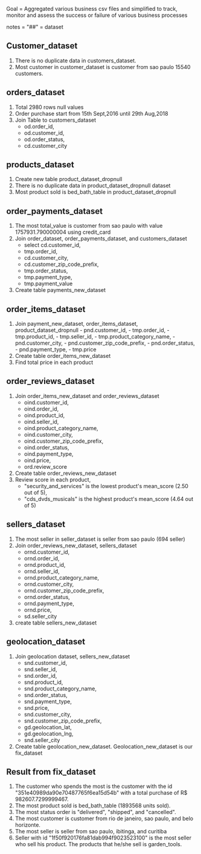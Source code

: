 Goal = Aggregated various business csv files and simplified to track, 
monitor and assess the success or failure of various business processes

notes = "##" = dataset

## Customer_dataset
1. There is no duplicate data in customers_dataset.
2. Most customer in customer_dataset is customer from sao paulo 15540 customers.

## orders_dataset
1. Total 2980 rows null values
2. Order purchase start from 15th Sept,2016 until 29th Aug,2018
3. Join Table to customers_dataset 
	- od.order_id,
	- od.customer_id, 
	- od.order_status,
	- cd.customer_city

## products_dataset
1. Create new table product_dataset_dropnull
2. There is no duplicate data in product_dataset_dropnull dataset
3. Most product sold is bed_bath_table in product_dataset_dropnull

## order_payments_dataset
1. The most total_value is customer from sao paulo with value 1757931.790000004 using credit_card
2. Join order_dataset, order_payments_dataset, and customers_dataset
	- select cd.customer_id, 
	- tmp.order_id,
	- cd.customer_city,
	- cd.customer_zip_code_prefix,
	- tmp.order_status,
	- tmp.payment_type,
	- tmp.payment_value
3. Create table payments_new_dataset

## order_items_dataset
1. Join payment_new_dataset, order_items_dataset, product_dataset_dropnull
	   - pnd.customer_id, 
	   - tmp.order_id,
	   - tmp.product_id,
	   - tmp.seller_id,
	   - tmp.product_category_name,
	   - pnd.customer_city,
	   - pnd.customer_zip_code_prefix,
	   - pnd.order_status,
	   - pnd.payment_type,
	   - tmp.price	
2. Create table order_items_new_dataset
3. Find total price in each product

## order_reviews_dataset
1. Join order_items_new_dataset and order_reviews_dataset
	- oind.customer_id,
	- oind.order_id,
	- oind.product_id,
	- oind.seller_id,
	- oind.product_category_name,
	- oind.customer_city,
	- oind.customer_zip_code_prefix,
	- oind.order_status,
	- oind.payment_type,
	- oind.price,
	- ord.review_score
2. Create table order_reviews_new_dataset
3. Review score in each product, 
	- "security_and_services" is the lowest product's mean_score (2.50 out of 5),
	- "cds_dvds_musicals" is the highest product's mean_score (4.64 out of 5)

## sellers_dataset
1. The most seller in seller_dataset is seller from sao paulo (694 seller)
2. Join order_reviews_new_dataset, sellers_dataset
	- ornd.customer_id,
	- ornd.order_id,
	- ornd.product_id,
	- ornd.seller_id,
	- ornd.product_category_name,
	- ornd.customer_city,
	- ornd.customer_zip_code_prefix,
	- ornd.order_status,
	- ornd.payment_type,
	- ornd.price,
	- sd.seller_city
3. create table sellers_new_dataset

## geolocation_dataset
1. Join geolocation dataset, sellers_new_dataset
	- snd.customer_id,
	- snd.seller_id,
	- snd.order_id,
	- snd.product_id,
	- snd.product_category_name,
	- snd.order_status,
	- snd.payment_type,
	- snd.price,
	- snd.customer_city,
	- snd.customer_zip_code_prefix,
	- gd.geolocation_lat,
	- gd.geolocation_lng,
	- snd.seller_city
2. Create table geolocation_new_dataset. Geolocation_new_dataset is our fix_dataset

## Result from fix_dataset
1. The customer who spends the most is the customer with the id "351e40989da90e70487765f6ea15d54b" 
with a total purchase of R$ 982607.7299999467.
2. The most product sold is bed_bath_table (1893568 units sold).
3. The most status order is "delivered", "shipped", and "cancelled".
4. The most customer is customer from rio de janeiro, sao paulo, and belo horizonte.
5. The most seller is seller from sao paulo, ibitinga, and curitiba
6. Seller with id "1f50f920176fa81dab994f9023523100" is the most seller who sell his product. The products that he/she sell is garden_tools.

